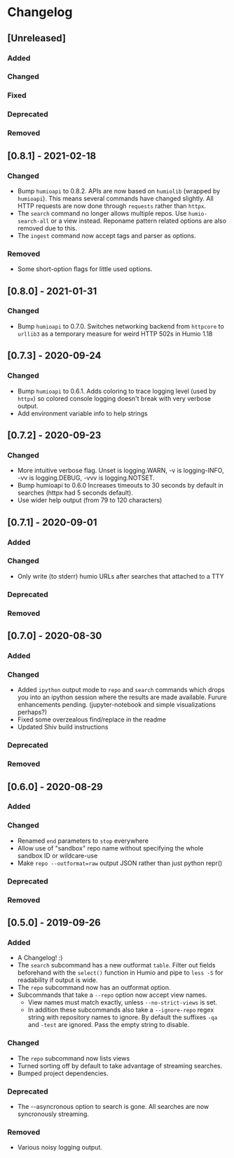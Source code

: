 # Changelog

## [Unreleased]

### Added

### Changed

### Fixed

### Deprecated

### Removed

## [0.8.1] - 2021-02-18

### Changed

- Bump `humioapi` to 0.8.2. APIs are now based on `humiolib` (wrapped by `humioapi`). This means several commands have changed slightly. All HTTP requests are now done through `requests` rather than `httpx`.
- The `search` command no longer allows multiple repos. Use `humio-search-all` or a view instead. Reponame pattern related options are also removed due to this.
- The `ingest` command now accept tags and parser as options.

### Removed

- Some short-option flags for little used options.

## [0.8.0] - 2021-01-31

### Changed

- Bump `humioapi` to 0.7.0. Switches networking backend from `httpcore` to `urllib3` as a temporary measure for weird HTTP 502s in Humio 1.18


## [0.7.3] - 2020-09-24

### Changed

- Bump `humioapi` to 0.6.1. Adds coloring to trace logging level (used by `httpx`) so colored console logging doesn't break with very verbose output.
- Add environment variable info to help strings


## [0.7.2] - 2020-09-23

### Changed

- More intuitive verbose flag. Unset is logging.WARN, -v is logging-INFO, -vv is logging.DEBUG, -vvv is logging.NOTSET.
- Bump humioapi to 0.6.0 Increases timeouts to 30 seconds by default in searches (httpx had 5 seconds default).
- Use wider help output (from 79 to 120 characters)


## [0.7.1] - 2020-09-01

### Added

### Changed

- Only write (to stderr) humio URLs after searches that attached to a TTY

### Deprecated

### Removed


## [0.7.0] - 2020-08-30

### Added

### Changed

- Added `ipython` output mode to `repo` and `search` commands which drops you into an ipython session where the results are made available. Furure enhancements pending. (jupyter-notebook and simple visualizations perhaps?)
- Fixed some overzealous find/replace in the readme
- Updated Shiv build instructions

### Deprecated

### Removed


## [0.6.0] - 2020-08-29

### Added

### Changed

- Renamed `end` parameters to `stop` everywhere
- Allow use of "sandbox" repo name without specifying the whole sandbox ID or wildcare-use
- Make `repo --outformat=raw` output JSON rather than just python repr()

### Deprecated

### Removed


## [0.5.0] - 2019-09-26

### Added

- A Changelog! :)
- The `search` subcommand has a new outformat `table`. Filter out fields beforehand with the `select()` function in Humio and pipe to `less -S` for readability if output is wide.
- The `repo` subcommand now has an outformat option.
- Subcommands that take a `--repo` option now accept view names.
  - View names must match exactly, unless `--no-strict-views` is set.
  - In addition these subcommands also take a `--ignore-repo` regex string with repository names to ignore. By default the suffixes `-qa` and `-test` are ignored. Pass the empty string to disable.

### Changed

- The `repo` subcommand now lists views
- Turned sorting off by default to take advantage of streaming searches.
- Bumped project dependencies.

### Deprecated

- The --asyncronous option to search is gone. All searches are now syncronously streaming.

### Removed

- Various noisy logging output.
